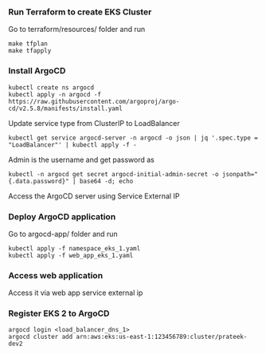 ### Run Terraform to create EKS Cluster

Go to terraform/resources/ folder and run 

```
make tfplan
make tfapply
```

### Install ArgoCD 

```
kubectl create ns argocd
kubectl apply -n argocd -f https://raw.githubusercontent.com/argoproj/argo-cd/v2.5.8/manifests/install.yaml
```

Update service type from ClusterIP to LoadBalancer
```
kubectl get service argocd-server -n argocd -o json | jq '.spec.type = "LoadBalancer"' | kubectl apply -f -
```

Admin is the username and get password as
```
kubectl -n argocd get secret argocd-initial-admin-secret -o jsonpath="{.data.password}" | base64 -d; echo
```

Access the ArgoCD server using Service External IP

### Deploy ArgoCD application

Go to argocd-app/ folder and run 

```
kubectl apply -f namespace_eks_1.yaml
kubectl apply -f web_app_eks_1.yaml
```

### Access web application 

Access it via web app service external ip

### Register EKS 2 to ArgoCD

```
argocd login <load_balancer_dns_1>
argocd cluster add arn:aws:eks:us-east-1:123456789:cluster/prateek-dev2 
```